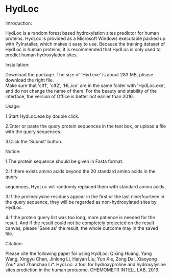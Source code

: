 # HydLoc

Introduction:

HydLoc is a random forest based hydroxylation sites predictor for human proteins. HydLoc is provided as 
a Microsoft Windows executable packed up with PyInstaller, which makes it easy to use. Because the 
training dataset of HydLoc is human proteins, it is recommended that HydLoc is only used to predict 
human hydroxylation sites.

Installation:

Download the package. The size of 'Hyd.exe' is about 283 MB, please download the right file.  
Make sure that 'clf1', 'clf2', 'HL.ico' are in the same folder with 'HydLoc.exe', and do not
change the name of them. For the beauty and stability of the interface, the version of Office 
is better not earlier than 2016.

Usage:

1.Start HydLoc.exe by double click.

2.Enter or paste the query protein sequences in the text box, or upload a file with the query sequences.

3.Click the 'Submit' button.

Notice:

1.The protein sequence should be given in Fasta format.

2.If there exists amino acids beyond the 20 standard amino acids in the query

sequences, HydLoc will randomly replaced them with standard amino acids. 

3.If the proline/lysine residues appear in the first or the last nine/fourteen in the query sequence, 
they will be regarded as non-hydroxylated sites by HydLoc. 

4.If the protein query list was too long, more patience is needed for the result.
And if the result could not be completely projected on the result canvas, please 'Save 
as' the result, the whole outcome may in the saved file.

Citation:

Please cite the following paper for using HydLoc:
Qixing Huang, Yang Wang, Xingyu Chen, Jinlong Li, Haiyan Liu,
Yun Xie, Zong Dai, Xiaoyong Zou* and Zhanchao Li*. HydLoc: a 
tool for hydroxyproline and hydroxylysine sites prediction in 
the human proteome. CHEMOMETR INTELL LAB, 2019.
